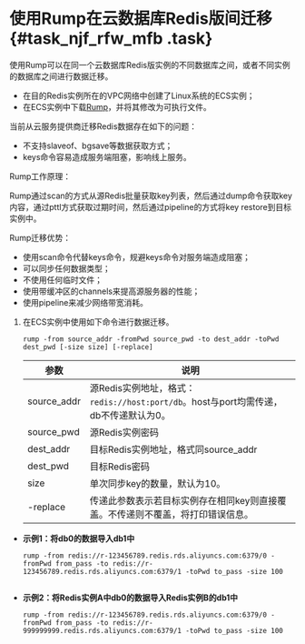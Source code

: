 # 使用Rump在云数据库Redis版间迁移 {#task_njf_rfw_mfb .task}

使用Rump可以在同一个云数据库Redis版实例的不同数据库之间，或者不同实例的数据库之间进行数据迁移。

-   在目的Redis实例所在的VPC网络中创建了Linux系统的ECS实例；
-   在ECS实例中下载[Rump](http://docs-aliyun.cn-hangzhou.oss.aliyun-inc.com/assets/attach/94155/jp_ja/1539856046329/rump)，并将其修改为可执行文件。

当前从云服务提供商迁移Redis数据存在如下的问题：

-   不支持slaveof、bgsave等数据获取方式；
-   keys命令容易造成服务端阻塞，影响线上服务。

Rump工作原理：

Rump通过scan的方式从源Redis批量获取key列表，然后通过dump命令获取key内容，通过pttl方式获取过期时间，然后通过pipeline的方式将key restore到目标实例中。

Rump迁移优势：

-   使用scan命令代替keys命令，规避keys命令对服务端造成阻塞；
-   可以同步任何数据类型；
-   不使用任何临时文件；
-   使用带缓冲区的channels来提高源服务器的性能；
-   使用pipeline来减少网络带宽消耗。

1.  在ECS实例中使用如下命令进行数据迁移。 

    ```
    rump -from source_addr -fromPwd source_pwd -to dest_addr -toPwd dest_pwd [-size size] [-replace]
    ```

    |参数|说明|
    |--|--|
    |source\_addr|源Redis实例地址，格式：`redis://host:port/db`。host与port均需传递，db不传递默认为0。|
    |source\_pwd|源Redis实例密码|
    |dest\_addr|目标Redis实例地址，格式同source\_addr|
    |dest\_pwd|目标Redis密码|
    |size|单次同步key的数量，默认为10。|
    |-replace|传递此参数表示若目标实例存在相同key则直接覆盖。不传递则不覆盖，将打印错误信息。|


-   **示例1：将db0的数据导入db1中**

    ```
    rump -from redis://r-123456789.redis.rds.aliyuncs.com:6379/0 -fromPwd from_pass -to redis://r-123456789.redis.rds.aliyuncs.com:6379/1 -toPwd to_pass -size 100 
    
    
    ```

-   **示例2：将Redis实例A中db0的数据导入Redis实例B的db1中**

    ```
    rump -from redis://r-123456789.redis.rds.aliyuncs.com:6379/0 -fromPwd from_pass -to redis://r-999999999.redis.rds.aliyuncs.com:6379/1 -toPwd to_pass -size 100 
    
    
    ```



